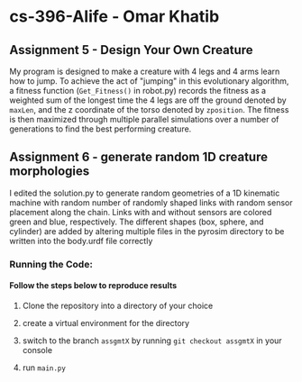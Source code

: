 # cs-396-Alife - Omar Khatib

## Assignment 5 - Design Your Own Creature

My program is designed to make a creature with 4 legs and 4 arms learn how to jump. To achieve the act of "jumping" in this evolutionary algorithm, a fitness function (`Get_Fitness()` in robot.py) records the fitness as a weighted sum of the longest time the 4 legs are off the ground denoted by `maxLen`, and the z coordinate of the torso denoted by `zposition`. 
The fitness is then maximized through multiple parallel simulations over a number of generations to find the best performing creature. 

## Assignment 6 - generate random 1D creature morphologies

I edited the solution.py to generate random geometries of a 1D kinematic machine with random number of randomly shaped links with random sensor placement along the chain. Links with and without sensors are colored green and blue, respectively. The different shapes (box, sphere, and cylinder) are added by altering multiple files in the pyrosim directory to be written into the body.urdf file correctly

### Running the Code:
#### Follow the steps below to reproduce results

1. Clone the repository into a directory of your choice

2. create a virtual environment for the directory 

3. switch to the branch `assgmtX` by running `git checkout assgmtX` in your console

4. run `main.py`
